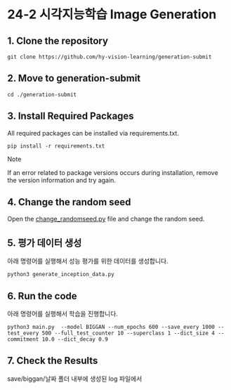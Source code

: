# 24-2 시각지능학습 Image Generation

## 1. Clone the repository

```shell
git clone https://github.com/hy-vision-learning/generation-submit
```

## 2. Move to generation-submit

```shell
cd ./generation-submit
```

## 3. Install Required Packages

All required packages can be installed via requirements.txt.
```shell
pip install -r requirements.txt
```

> [!NOTE]
> If an error related to package versions occurs during installation, remove the version information and try again.

## 4. Change the random seed

Open the [change_randomseed.py](./change_randomseed.py) file and change the random seed.

## 5. 평가 데이터 생성

아래 명령어를 실행해서 성능 평가를 위한 데이터를 생성합니다.
```shell
python3 generate_inception_data.py
```

## 	6. Run the code

아래 명령어를 실행해서 학습을 진행합니다.
```shell
python3 main.py  --model BIGGAN --num_epochs 600 --save_every 1000 --test_every 500 --full_test_counter 10 --superclass 1 --dict_size 4 --commitment 10.0 --dict_decay 0.9
```

## 7. Check the Results

save/biggan/날짜 폴더 내부에 생성된 log 파일에서 
